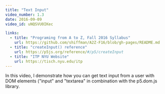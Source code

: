 ```yaml
---
title: "Text Input"
video_number: 1.3
date: 2016-09-09
video_id: uNQSVU0IKec

links:
  - title: "Programing from A to Z, Fall 2016 Syllabus"
    url: https://github.com/shiffman/A2Z-F16/blob/gh-pages/README.md
  - title: "createInput() reference"
    url: https://p5js.org/reference/#/p5/createInput
  - title: "ITP NYU Website"
    url: https://tisch.nyu.edu/itp
---
```


In this video, I demonstrate how you can get text input from a user with DOM elements ("input" and "textarea"  in combination with the p5.dom.js library.
